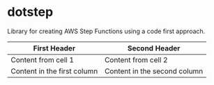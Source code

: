 # dotstep
Library for creating AWS Step Functions using a code first approach.

First Header|Second Header
------------|-------------
Content from cell 1|Content from cell 2
Content in the first column|Content in the second column
